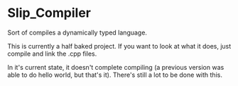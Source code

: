 # Slip_Compiler

Sort of compiles a dynamically typed language.

This is currently a half baked project. If you want to look at what it does, just compile and link the .cpp files.

In it's current state, it doesn't complete compiling (a previous version was able to do hello world, but that's it). There's still a lot to be done with this.
